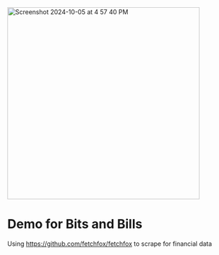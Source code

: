 
<img width="435" alt="Screenshot 2024-10-05 at 4 57 40 PM" src="https://github.com/user-attachments/assets/b33b067e-dc1e-4656-b398-a7c0c05f7540">

# Demo for Bits and Bills

Using https://github.com/fetchfox/fetchfox to scrape for financial data
